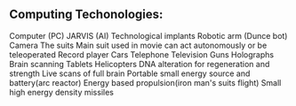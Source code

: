 ## Computing Techonologies:
Computer (PC)
JARVIS (AI)
Technological implants
Robotic arm (Dunce bot)
Camera
The suits
Main suit used in movie can act autonomously or be teleoperated
Record player
Cars
Telephone
Television
Guns
Holographs
Brain scanning
Tablets
Helicopters
DNA alteration for regeneration and strength
Live scans of full brain
Portable small energy source and battery(arc reactor)
Energy based propulsion(iron man's suits flight)
Small high energy density missiles 
